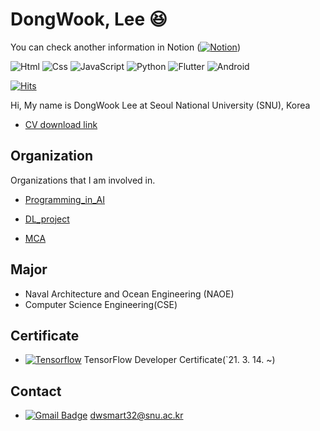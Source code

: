 

# DongWook, Lee :laughing:
You can check another information in Notion ([![Notion](https://img.shields.io/badge/Notion-%23000000.svg?style=for-the-badge&logo=notion&logoColor=white)](https://stump-marjoram-7b8.notion.site/DongWook_Lee-8344d27c97bf42359599154ec047bf6f))
 
 <img alt="Html" src ="https://img.shields.io/badge/HTML5-E34F26.svg?&style=flat-square&logo=HTML5&logoColor=white"/> <img alt="Css" src ="https://img.shields.io/badge/CSS3-1572B6.svg?&style=for-the-badge&logo=CSS3&logoColor=white"/> <img alt="JavaScript" src ="https://img.shields.io/badge/JavaScriipt-F7DF1E.svg?&style=for-the-badge&logo=JavaScript&logoColor=black"/> <img alt="Python" src ="https://img.shields.io/badge/Python-3776AB.svg?&style=for-the-badge&logo=Python&logoColor=white"/> <img alt="Flutter" src ="https://img.shields.io/badge/Flutter-02569B.svg?&style=for-the-badge&logo=Flutter&logoColor=white"/> <img alt="Android" src ="https://img.shields.io/badge/Android-3DDC84.svg?&style=for-the-badge&logo=Android&logoColor=black"/>
 
[![Hits](https://hits.seeyoufarm.com/api/count/incr/badge.svg?url=https%3A%2F%2Fgithub.com%2Fdwsmart32&count_bg=%234387CF&title_bg=%23555555&icon=github.svg&icon_color=%23FFFFFF&title=hits&edge_flat=false)](https://hits.seeyoufarm.com)

Hi, My name is DongWook Lee at Seoul National University (SNU), Korea

- [CV download link](https://www.notion.so/CV-6104319628ee4640af35cb08b955b488)

## Organization
Organizations that I am involved in.

- [Programming_in_AI](https://github.com/orgs/Programming-in-AI/repositories)

- [DL_project](https://github.com/orgs/SNU-DL-Project/repositories)

- [MCA](https://github.com/MCA-Team2/MCA-Team2)


##  Major

- Naval Architecture and Ocean Engineering (NAOE)
- Computer Science Engineering(CSE)


## Certificate
- [![Tensorflow](https://img.shields.io/badge/Tensorflow-FF6F00?style=flat-square&logo=TensorFlow&logoColor=white&link=https://www.credential.net/819da790-f525-4105-beea-4f0d1747354f?_ga=2.103109440.1910493313.1615820618-343386208.1615820618#gs.a5kwes)](https://www.credential.net/819da790-f525-4105-beea-4f0d1747354f?_ga=2.103109440.1910493313.1615820618-343386208.1615820618#gs.a5kwes) TensorFlow Developer Certificate(`21. 3. 14. ~)

## Contact
-  [![Gmail Badge](https://img.shields.io/badge/Gmail-d14836?style=flat-square&logo=Gmail&logoColor=white&link=mailto:dwsmart32@snu.ac.kr)](mailto:dwsmart32@snu.ac.kr)  dwsmart32@snu.ac.kr
 

